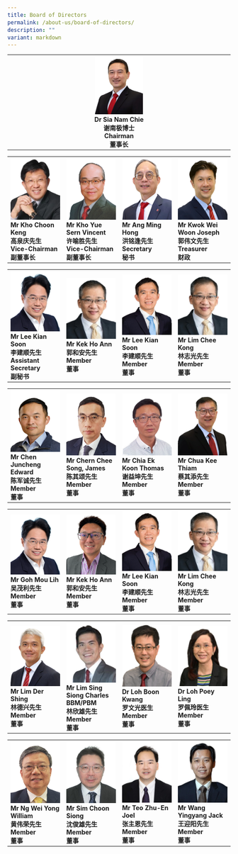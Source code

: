 ```yaml
---
title: Board of Directors
permalink: /about-us/board-of-directors/
description: ""
variant: markdown
---
```

<table style="table-layout: fixed; width: 100%;">
  <tbody>
    <tr>
      <td style="width: 22%; text-align: center;">
        <img style="width: 22%;" src="/images/About%20Us/BOD/bod_chairman.png">
        <br>
        <strong>Dr Sia Nam Chie<br>谢南极博士<br>Chairman<br>董事长</strong>
      </td>
    </tr>
  </tbody>
</table>

<table style="table-layout: fixed; width: 100%;">
  <tbody>
    <tr>
      <td style="width: 22%; margin-right: 15px;">
        <img style="width: 100%;" src="/images/About%20Us/BOD/bod_vicechair1.png">
        <br>
        <strong>Mr Kho Choon Keng<br>高泉庆先生<br>Vice-Chairman<br>副董事长</strong>
      </td>
      <td style="width: 22%; margin-right: 15px;">
        <img style="width: 100%;" src="/images/About%20Us/BOD/bod_vicechair2.png">
        <br>
        <strong>Mr Kho Yue Sern Vincent<br>许喻胜先生<br>Vice-Chairman<br>副董事长</strong>
      </td>
      <td style="width: 22%; height: 30%; margin-right: 15px;">
        <img style="width: 100%;" src="/images/About%20Us/BOD/bod_secretary.png">
        <br>
        <strong>Mr Ang Ming Hong<br>洪铭逢先生<br>Secretary<br>秘书</strong>
      </td>
      <td style="width: 22%; margin-right: 0;">
        <img style="width: 100%;" src="/images/About%20Us/BOD/bod_treasurer.png">
        <br>
        <strong>Mr Kwok Wei Woon Joseph<br>郭伟文先生<br>Treasurer<br>财政</strong>
      </td>
    </tr>
  </tbody>
</table>

<table style="table-layout: fixed; width: 100%;">
  <tbody>
    <tr>
      <td style="width: 22%; margin-right: 15px;">
        <img style="width: 100%;" src="/images/About%20Us/BOD/bod_member5.png">
        <br>
        <strong>Mr Lee Kian Soon<br>李建顺先生<br>Assistant Secretary<br>副秘书</strong>
      </td>
      <td style="width: 22%; margin-right: 15px;">
        <img style="width: 100%;" src="/images/About%20Us/BOD/bod_member8.png">
        <br>
        <strong>Mr Kek Ho Ann<br>郭和安先生<br>Member<br>董事</strong>
      </td>
      <td style="width: 22%; margin-right: 0;">
        <img style="width: 100%;" src="/images/About%20Us/BOD/bod_member7.png">
        <br>
        <strong>Mr Lee Kian Soon<br>李建顺先生<br>Member<br>董事</strong>
      </td>
      <td style="width: 22%; margin-right: 0;">
        <img style="width: 100%;" src="/images/About%20Us/BOD/bod_member8.png">
        <br>
        <strong>Mr Lim Chee Kong<br>林志光先生<br>Member<br>董事</strong>
      </td>
    </tr>
  </tbody>
</table>


<table style="table-layout: fixed; width: 100%;">
  <tbody>
    <tr>
      <td style="width: 22%; margin-right: 15px;">
        <img style="width: 100%;" src="/images/About%20Us/BOD/bod_member1.png">
        <br>
        <strong>Mr Chen Juncheng Edward<br>陈军诚先生<br>Member<br>董事</strong>
      </td>
      <td style="width: 22%; margin-right: 15px;">
        <img style="width: 100%;" src="/images/About%20Us/BOD/bod_member2.png">
        <br>
        <strong>Mr Chern Chee Song, James<br>陈其颂先生<br>Member<br>董事</strong>
      </td>
      <td style="width: 22%; margin-right: 15px;">
        <img style="width: 100%;" src="/images/About%20Us/BOD/bod_member3.png">
        <br>
        <strong>Mr Chia Ek Koon Thomas<br>谢益坤先生<br>Member<br>董事</strong>
      </td>
      <td style="width: 22%; margin-right: 15px;">
        <img style="width: 100%;" src="/images/About%20Us/BOD/bod_member4.png">
        <br>
        <strong>Mr Chua Kee Thiam<br>蔡其添先生<br>Member<br>董事</strong>
      </td>
    </tr>
  </tbody>
</table>


<table style="table-layout: fixed; width: 100%;">
  <tbody>
    <tr>
      <td style="width: 22%; margin-right: 15px;">
        <img style="width: 100%;" src="/images/About%20Us/BOD/bod_member5.png">
        <br>
        <strong>Mr Goh Mou Lih<br>吴茂利先生<br>Member<br>董事</strong>
      </td>
      <td style="width: 22%; margin-right: 15px;">
        <img style="width: 100%;" src="/images/About%20Us/BOD/bod_member6.png">
        <br>
        <strong>Mr Kek Ho Ann<br>郭和安先生<br>Member<br>董事</strong>
      </td>
      <td style="width: 22%; margin-right: 0;">
        <img style="width: 100%;" src="/images/About%20Us/BOD/bod_member7.png">
        <br>
        <strong>Mr Lee Kian Soon<br>李建顺先生<br>Member<br>董事</strong>
      </td>
      <td style="width: 22%; margin-right: 0;">
        <img style="width: 100%;" src="/images/About%20Us/BOD/bod_member8.png">
        <br>
        <strong>Mr Lim Chee Kong<br>林志光先生<br>Member<br>董事</strong>
      </td>
    </tr>
  </tbody>
</table>


<table style="table-layout: fixed; width: 100%;">
  <tbody>
    <tr>
      <td style="width: 22%; margin-right: 15px;">
        <img style="width: 100%;" src="/images/About%20Us/BOD/bod_member9.png">
        <br>
        <strong>Mr Lim Der Shing<br>林德兴先生<br>Member<br>董事</strong>
      </td>
      <td style="width: 22%; margin-right: 15px;">
        <img style="width: 100%;" src="/images/About%20Us/BOD/bod_member10.png">
        <br>
        <strong>Mr Lim Sing Siong Charles BBM/PBM<br>林欣雄先生<br>Member<br>董事</strong>
      </td>
      <td style="width: 22%; margin-right: 0;">
        <img style="width: 100%;" src="/images/About%20Us/BOD/bod_member11.png">
        <br>
        <strong>Dr Loh Boon Kwang<br>罗文光医生<br>Member<br>董事</strong>
      </td>
      <td style="width: 22%; margin-right: 0;">
        <img style="width: 100%;" src="/images/About%20Us/BOD/bod_member12.png">
        <br>
        <strong>Dr Loh Poey Ling<br>罗佩玲医生<br>Member<br>董事</strong>
      </td>
    </tr>
  </tbody>
</table>


<table style="table-layout: fixed; width: 100%;">
  <tbody>
    <tr>
      <td style="width: 22%; margin-right: 15px;">
        <img style="width: 100%;" src="/images/About%20Us/BOD/bod_member13.png">
        <br>
        <strong>Mr Ng Wei Yong William<br>黄伟荣先生<br>Member<br>董事</strong>
      </td>
      <td style="width: 22%; margin-right: 15px;">
        <img style="width: 100%;" src="/images/About%20Us/BOD/bod_member14.jpg">
        <br>
        <strong>Mr Sim Choon Siong<br>沈俊雄先生<br>Member<br>董事</strong>
      </td>
      <td style="width: 22%; margin-right: 0;">
        <img style="width: 100%;" src="/images/About%20Us/BOD/bod_member15.png">
        <br>
        <strong>Mr Teo Zhu-En Joel<br>张主恩先生<br>Member<br>董事</strong>
      </td>
      <td style="width: 22%; margin-right: 0;">
        <img style="width: 100%;" src="/images/About%20Us/BOD/bod_member16.png">
        <br>
        <strong>Mr Wang Yingyang Jack<br>王迎阳先生<br>Member<br>董事</strong>
      </td>
    </tr>
  </tbody>
</table>